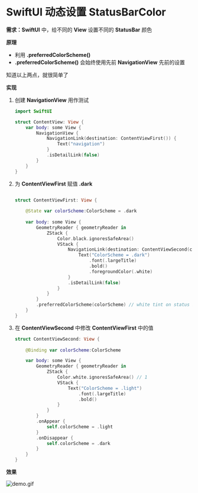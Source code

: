 # SwiftUI 动态设置 StatusBarColor

**需求：SwiftUI** 中，给不同的 **View** 设置不同的 **StatusBar** 颜色

**原理**

- 利用 **.preferredColorScheme()**
- **.preferredColorScheme()** 会始终使用先前 **NavigationView** 先前的设置

知道以上两点，就很简单了

**实现**

1. 创建  **NavigationView**  用作测试
    
    ```swift
    import SwiftUI
    
    struct ContentView: View {
        var body: some View {
            NavigationView {
                NavigationLink(destination: ContentViewFirst()) {
                    Text("navigation")
                }
                .isDetailLink(false)
            }
        }
    }
    ```
    
2. 为 **ContentViewFirst** 赋值 **.dark**
    
    ```swift
    
    struct ContentViewFirst: View {
        
        @State var colorScheme:ColorScheme = .dark
        
        var body: some View {
            GeometryReader { geometryReader in
                ZStack {
                    Color.black.ignoresSafeArea()
                    VStack {
                        NavigationLink(destination: ContentViewSecond(colorScheme: self.$colorScheme)) {
                            Text("ColorScheme = .dark")
                                .font(.largeTitle)
                                .bold()
                                .foregroundColor(.white)
                        }
                        .isDetailLink(false)
                    }
                }
            }
            .preferredColorScheme(colorScheme) // white tint on status bar
        }
    }
    ```
    
3. 在 **ContentViewSecond** 中修改 **ContentViewFirst** 中的值
    
    ```swift
    struct ContentViewSecond: View {
        
        @Binding var colorScheme:ColorScheme
    
        var body: some View {
            GeometryReader { geometryReader in
                ZStack {
                    Color.white.ignoresSafeArea() // 1
                    VStack {
                        Text("ColorScheme = .light")
                            .font(.largeTitle)
                            .bold()
                    }
                }
            }
            .onAppear {
                self.colorScheme = .light
            }
            .onDisappear {
                self.colorScheme = .dark
            }
        }
    }
    ```
    

**效果**

![demo.gif](SwiftUI%20%E5%8A%A8%E6%80%81%E8%AE%BE%E7%BD%AE%20StatusBarColor/c03fafb9-6d15-4521-8630-5c6f78e04119.gif)
